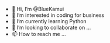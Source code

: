 - 👋 Hi, I’m @BlueKamui
- 👀 I’m interested in coding for business
- 🌱 I’m currently learning Python
- 💞️ I’m looking to collaborate on ...
- 📫 How to reach me ...

<!---
BlueKamui/BlueKamui is a ✨ special ✨ repository because its `README.md` (this file) appears on your GitHub profile.
You can click the Preview link to take a look at your changes.
--->
